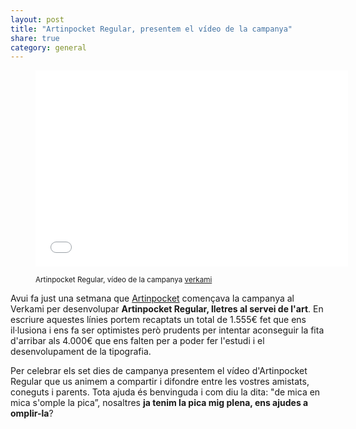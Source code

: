```yaml
---
layout: post
title: "Artinpocket Regular, presentem el vídeo de la campanya"
share: true
category: general
---
```


<figure class="text-center">
	<div class="embed-container">
		<iframe src="//player.vimeo.com/video/90641656?title=0&amp;portrait=0" width="500" height="314" frameborder="0" webkitallowfullscreen mozallowfullscreen allowfullscreen></iframe>
	</div>
	<figcaption>
		<p><small>Artinpocket Regular, vídeo de la campanya <a href="http://www.verkami.com/projects/8133-tipografia-artinpocket-regular">verkami</a></small></p>
	</figcaption>
</figure>

Avui fa just una setmana que [Artinpocket](http://www.artinpocket.cat/) començava la campanya al Verkami per desenvolupar **Artinpocket Regular, lletres al servei de l'art**. En escriure aquestes línies portem recaptats un total de 1.555€ fet que ens il·lusiona i ens fa ser optimistes però prudents per intentar aconseguir la fita d'arribar als 4.000€ que ens falten per a poder fer l'estudi i el desenvolupament de la tipografia.

<!--more-->

Per celebrar els set dies de campanya presentem el vídeo d'Artinpocket Regular que us animem a compartir i difondre entre les vostres amistats, coneguts i parents. Tota ajuda és benvinguda i com diu la dita: "de mica en mica s'omple la pica”, nosaltres **ja tenim la pica mig plena, ens ajudes a omplir-la**?